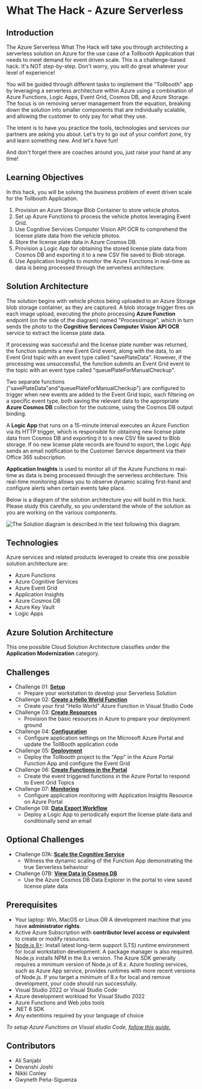 # What The Hack - Azure Serverless

## Introduction

The Azure Serverless What The Hack will take you through architecting a serverless solution on Azure for the use case of a Tollbooth Application that needs to meet demand for event driven scale. This is a challenge-based hack. It's NOT step-by-step. Don't worry, you will do great whatever your level of experience! 

You will be guided through different tasks to implement the "Tollbooth" app by leveraging a serverless architecture within Azure using a combination of Azure Functions, Logic Apps, Event Grid, Cosmos DB, and Azure Storage. The focus is on removing server management from the equation, breaking down the solution into smaller components that are individually scalable, and allowing the customer to only pay for what they use.  

The intent is to have you practice the tools, technologies and services our partners are asking you about. Let's try to go out of your comfort zone, try and learn something new. And let's have fun!

And don't forget there are coaches around you, just raise your hand at any time!

## Learning Objectives

In this hack, you will be solving the business problem of event driven scale for the Tollbooth Application.

1. Provision an Azure Storage Blob Container to store vehicle photos.
2. Set up Azure Functions to process the vehicle photos leveraging Event Grid.
3. Use Cognitive Services Computer Vision API OCR to comprehend the license plate data from the vehicle photos.
4. Store the license plate data in Azure Cosmos DB.
5. Provision a Logic App for obtaining the stored license plate data from Cosmos DB and exporting it to a new CSV file saved to Blob storage.
6. Use Application Insights to monitor the Azure Functions in real-time as data is being processed through the serverless architecture.

## Solution Architecture

The solution begins with vehicle photos being uploaded to an Azure Storage blob storage container, as they are captured. A blob storage trigger fires on each image upload, executing the photo processing **Azure Function** endpoint (on the side of the diagram) named "ProcessImage", which in turn sends the photo to the **Cognitive Services Computer Vision API OCR** service to extract the license plate data. 

If processing was successful and the license plate number was returned, the function submits a new Event Grid event, along with the data, to an Event Grid topic with an event type called &quot;savePlateData&quot;. However, if the processing was unsuccessful, the function submits an Event Grid event to the topic with an event type called &quot;queuePlateForManualCheckup&quot;. 

Two separate functions (&quot;savePlateData&quot;and&quot;queuePlateForManualCheckup&quot;) are configured to trigger when new events are added to the Event Grid topic, each filtering on a specific event type, both saving the relevant data to the appropriate **Azure Cosmos DB** collection for the outcome, using the Cosmos DB output binding. 

A **Logic App** that runs on a 15-minute interval executes an Azure Function via its HTTP trigger, which is responsible for obtaining new license plate data from Cosmos DB and exporting it to a new CSV file saved to Blob storage. If no new license plate records are found to export, the Logic App sends an email notification to the Customer Service department via their Office 365 subscription. 

**Application Insights** is used to monitor all of the Azure Functions in real-time as data is being processed through the serverless architecture. This real-time monitoring allows you to observe dynamic scaling first-hand and configure alerts when certain events take place.

Below is a diagram of the solution architecture you will build in this hack. Please study this carefully, so you understand the whole of the solution as you are working on the various components.

![The Solution diagram is described in the text following this diagram.](images/preferred-solution.png 'Solution diagram')


## Technologies

Azure services and related products leveraged to create this one possible solution architecture are:
*	Azure Functions
*	Azure Cognitive Services
*	Azure Event Grid
*	Application Insights
*	Azure Cosmos DB
*	Azure Key Vault
*	Logic Apps

## Azure Solution Architecture
This one possible Cloud Solution Architecture classifies under the **Application Modernization** category.

## Challenges

- Challenge 01: **[Setup](Student/Challenge-01.md)**
	 - Prepare your workstation to develop your Serverless Solution
- Challenge 02: **[Create a Hello World Function](Student/Challenge-02.md)**
	 - Create your first "Hello World" Azure Function in Visual Studio Code
- Challenge 03: **[Create Resources](Student/Challenge-03.md)**
	 - Provision the basic resources in Azure to prepare your deployment ground
- Challenge 04: **[Configuration](Student/Challenge-04.md)**
	 - Configure application settings on the Microsoft Azure Portal and update the TollBooth application code
- Challenge 05: **[Deployment](Student/Challenge-05.md)**
	 - Deploy the Tollbooth project to the "App" in the Azure Portal Function App and configure the Event Grid
- Challenge 06: **[Create Functions in the Portal](Student/Challenge-06.md)**
	 - Create the event triggered functions in the Azure Portal to respond to Event Grid Topics
- Challenge 07: **[Monitoring](Student/Challenge-07.md)**
	 - Configure application monitoring with Application Insights Resource on Azure Portal
- Challenge 08: **[Data Export Workflow](Student/Challenge-08.md)**
	 - Deploy a Logic App to periodically export the license plate data and conditionally send an email

## Optional Challenges
- Challenge 07A: **[Scale the Cognitive Service](Student/Challenge-07A.md)**
	 - Witness the dynamic scaling of the Function App demonstrating the true Serverless behaviour
- Challenge 07B: **[View Data in Cosmos DB](Student/Challenge-07B.md)**
	 - Use the Azure Cosmos DB Data Explorer in the portal to view saved license plate data

## Prerequisites

- Your laptop: Win, MacOS or Linux OR A development machine that you have **administrator rights**.
- Active Azure Subscription with **contributor level access or equivalent** to create or modify resources.
- [Node.js 8+](https://www.npmjs.com/): Install latest long-term support (LTS) runtime environment for local workstation development. A package manager is also required. Node.js installs NPM in the 8.x version. The Azure SDK generally requires a minimum version of Node.js of 8.x. Azure hosting services, such as Azure App service, provides runtimes with more recent versions of Node.js. If you target a minimum of 8.x for local and remove development, your code should run successfully.
- Visual Studio 2022 or Visual Studio Code
- Azure development workload for Visual Studio 2022
- Azure Functions and Web jobs tools
- .NET 6 SDK
- Any extentions required by your language of choice

*To setup Azure Functions on Visual studio Code, [follow this guide.](https://docs.microsoft.com/en-us/azure/azure-functions/functions-develop-vs-code?tabs=csharp)*

## Contributors

- Ali Sanjabi
- Devanshi Joshi
- Nikki Conley
- Gwyneth Peña-Siguenza
